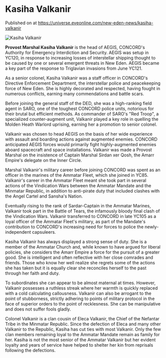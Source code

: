 # Kasiha Valkanir
Published on  at https://universe.eveonline.com/new-eden-news/kasiha-valkanir

![Kasiha Valkanir](https://web.ccpgamescdn.com/fiction/eveonline/lore/kasiha_valkanir_tx.png)

__Provost Marshal Kasiha Valkanir__ is the head of AEGIS, CONCORD's Authority for Emergency Interdiction and Security. AEGIS was setup in YC120, in response to increasing losses of interstellar shipping thought to be caused by one or several emergent threats in New Eden. AEGIS became a key part of the response to Triglavian invasions from June YC121.

As a senior colonel, Kasiha Valkanir was a staff officer in CONCORD's Directive Enforcement Department, the interstellar police and peacekeeping force of New Eden. She is highly decorated and respected, having fought in numerous conflicts, earning many commendations and battle scars.

Before joining the general staff of the DED, she was a high-ranking field agent in SARO, one of the toughest CONCORD police units, notorious for their brutal but efficient methods. As commander of SARO's "Red Troop", a specialized counter-augment unit, Valkanir played a key role in quelling the Molden Heath Warlord uprising, earning her a promotion to senior colonel.

Valkanir was chosen to head AEGIS on the basis of her wide experience with assault and boarding actions against augmented enemies. CONCORD anticipated AEGIS forces would primarily fight highly-augmented enemies aboard spacecraft and space installations. Valkanir was made a Provost Marshal on the insistence of Captain Marshal Sirdan xer Qosh, the Amarr Empire's delegate on the Inner Circle.

Marshal Valkanir's military career before joining CONCORD was spent as an officer in the marines of the Ammatar Fleet, which she joined in YC85. Valkanir's career in the Ammatar Fleet meant she took part in several actions of the Vindication Wars between the Ammatar Mandate and the Minmatar Republic, in addition to anti-pirate duty that included clashes with the Angel Cartel and Sansha's Nation.

Eventually rising to the rank of Sardar-Captain in the Ammatar Marines, Valkanir took part in the Battle of Tears, the infamously bloody final clash of the Vindication Wars. Valkanir transferred to CONCORD in late YC105 as a loyal officer of the Ammatar Fleet's military, as part of the Mandate's contribution to CONCORD's increasing need for forces to police the newly-independent capsuleers.

Kasiha Valkanir has always displayed a strong sense of duty. She is a member of the Ammatar Church and, while known to have argued for liberal policies, she considers the Amarr Empire a force for the pursuit of a greater good. She is intelligent and often reflective with her close comrades and friends. Those who know her well realize she regrets some of the actions she has taken but it is equally clear she reconciles herself to the past through her faith and duty.

To subordinates she can appear to be almost maternal at times. However, Valkanir possesses a ruthless streak where her warmth is quickly replaced with a cold calculating callousness. Valkanir can also be arrogant to the point of stubborness, strictly adhering to points of military protocol in the face of superior orders to the point of recklesness. She can be manipulative and does not suffer fools gladly.

Colonel Valkanir is a clan cousin of Eleca Valkanir, the Chief of the Nefantar Tribe in the Minmatar Republic. Since the defection of Eleca and many other Valkanir to the Republic, Kasiha has cut ties with most Valkanir. Only the few clan members remaining loyal to the Ammatar Mandate remain as family for her. Kasiha is not the most senior of the Ammatar Valkanir but her evident loyalty and years of service have helped to shelter her kin from reprisals following the defections.
